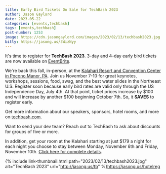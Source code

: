 ```yaml
---
title: Early Bird Tickets On Sale for TechBash 2023
author: Jason Gaylord
date: 2023-05-22
categories: [events,techbash]
tags: [events,techbash]
post-number: 1253
image: https://cdn.jasongaylord.com/images/2023/02/13/techbash2023.jpg
bitly: https://jasong.us/3WizNyy
---
```


It's time to register for **TechBash 2023**. 3-day and 4-day early bird tickets are now available on [EventBrite](https://jasong.us/45ee4fd).

We're back this fall, in-person, at the [Kalahari Resort and Convention Center in Pocono Manor, PA](https://jasong.us/3xuwLLA). Join us November 7-10 for great keynotes, workshops, sessions, food, swag, and the best water slides in the Northeast U.S. Register soon because early bird rates are valid only through the US Independence Day, July 4th. At that point, ticket prices increase by $100 and will increase by another $100 beginning October 7th. So, it **SAVES** to register early.

Get more information about our speakers, sponsors, hotel rooms, and more on [techbash.com](https://jasong.us/tb).

Want to send your dev team? Reach out to TechBash to ask about discounts for groups of five or more.

In addition, get your room at the Kalahari starting at just $179 a night for each night you choose to stay between Monday, November 6th and Friday, November 10th. [Click here for complete details](https://jasong.us/hotelreg).

{% include link-thumbnail.html path="2023/02/13/techbash2023.jpg" alt="TechBash 2023" url="http://jasong.us/tb" %}https://jasong.us/hotelreg
